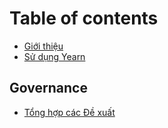 # Table of contents

* [Giới thiệu](README.md)
* [Sử dụng Yearn](using-yearn.md)

## Governance

* [Tổng hợp các Đề xuất](governance/tong-hop-cac-de-xuat.md)

